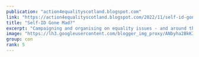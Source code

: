 ```yaml
---
publication: "action4equalityscotland.blogspot.com"
link: "https://action4equalityscotland.blogspot.com/2022/11/self-id-gone-mad.html"
title: "Self-ID Gone Mad?"
excerpt: "Campaigning and organising on equality issues - and around the politics of standing up for the little guy against the big guy"
image: "https://lh3.googleusercontent.com/blogger_img_proxy/ANbyha2BkKI_E4aV0wDkfPB61sxxFgAa34yc1cyUy8bNotLtuZdlD-gVfXype2csTr1p5JxRU7L5QJA6fT8rK67tcehAeXu4PUhFqWh0JFNz_5dMzZAtw7MDaOUJ29gp2EMEPWHctL4=w1200-h630-p-k-no-nu"
group: con
rank: 5
---
```


